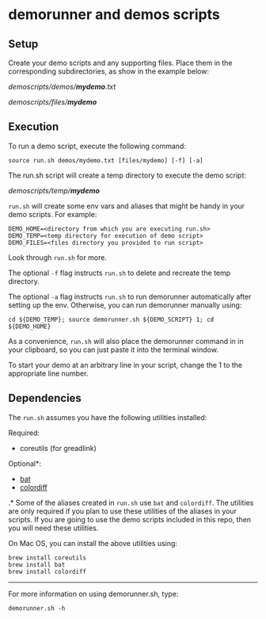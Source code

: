 # demorunner and demos scripts

## Setup

Create your demo scripts and any supporting files.
Place them in the corresponding subdirectories, as show in the example below:

_demoscripts/demos/**mydemo**.txt_

_demoscripts/files/**mydemo**_

## Execution

To run a demo script, execute the following command:

   ```
   source run.sh demos/mydemo.txt [files/mydemo] [-f] [-a]
   ```
   
   The run.sh script will create a temp directory to execute the demo script:
   
   _demoscripts/temp/**mydemo**_
   
   `run.sh` will create some env vars and aliases that might be handy in your demo scripts. For example:
   
   ```
   DEMO_HOME=<directory from which you are executing run.sh>
   DEMO_TEMP=<temp directory for execution of demo script>
   DEMO_FILES=<files directory you provided to run script>
   ```
   
   Look through `run.sh` for more.
   
   The optional `-f` flag instructs `run.sh` to delete and recreate the temp directory.
   
   The optional `-a` flag instructs `run.sh` to run demorunner automatically after setting up the env. Otherwise, you can run demorunner manually using:
   
   `cd ${DEMO_TEMP}; source demorunner.sh ${DEMO_SCRIPT} 1; cd ${DEMO_HOME}`
   
   As a convenience, `run.sh` will also place the demorunner command in in your clipboard, so you can just paste it into the terminal window.
   
   To start your demo at an arbitrary line in your script, change the 1 to the appropriate line number.
      

## Dependencies

The `run.sh` assumes you have the following utilities installed:

Required:
- coreutils (for greadlink)

Optional*:
- [bat](https://github.com/sharkdp/bat)
- [colordiff](https://www.colordiff.org)

 .* Some of the aliases created in `run.sh` use `bat` and `colordiff`. The utilities are only required if you plan to use these utilities of the aliases in your scripts. If you are going to use the demo scripts included in this repo, then you will need these utilities.

On Mac OS, you can install the above utilities using:
```
brew install coreutils
brew install bat
brew install colordiff
```


   
-----

For more information on using demorunner.sh, type:

`demorunner.sh -h`
